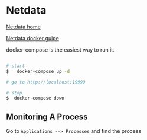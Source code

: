 # Netdata

[Netdata home](https://github.com/netdata/netdata)

[Netdata docker guide](https://learn.netdata.cloud/docs/agent/packaging/docker/)

docker-compose is the easiest way to run it.

```bash

# start
$   docker-compose up -d

# go to http://localhost:19999

# stop
$  docker-compose down
```

## Monitoring A Process

Go to `Applications --> Processes` and find the process